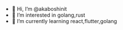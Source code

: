 - 👋 Hi, I’m @akaboshinit
- 👀 I’m interested in golang,rust
- 🌱 I’m currently learning react,flutter,golang

<!---
akaboshinit/akaboshinit is a ✨ special ✨ repository because its `README.md` (this file) appears on your GitHub profile.
You can click the Preview link to take a look at your changes.
--->
